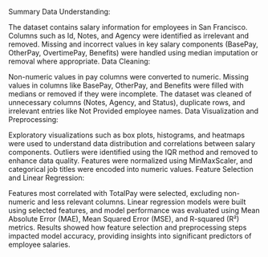 Summary
Data Understanding:

The dataset contains salary information for employees in San Francisco.
Columns such as Id, Notes, and Agency were identified as irrelevant and removed.
Missing and incorrect values in key salary components (BasePay, OtherPay, OvertimePay, Benefits) were handled using median imputation or removal where appropriate.
Data Cleaning:

Non-numeric values in pay columns were converted to numeric.
Missing values in columns like BasePay, OtherPay, and Benefits were filled with medians or removed if they were incomplete.
The dataset was cleaned of unnecessary columns (Notes, Agency, and Status), duplicate rows, and irrelevant entries like Not Provided employee names.
Data Visualization and Preprocessing:

Exploratory visualizations such as box plots, histograms, and heatmaps were used to understand data distribution and correlations between salary components.
Outliers were identified using the IQR method and removed to enhance data quality.
Features were normalized using MinMaxScaler, and categorical job titles were encoded into numeric values.
Feature Selection and Linear Regression:

Features most correlated with TotalPay were selected, excluding non-numeric and less relevant columns.
Linear regression models were built using selected features, and model performance was evaluated using Mean Absolute Error (MAE), Mean Squared Error (MSE), and R-squared (R²) metrics.
Results showed how feature selection and preprocessing steps impacted model accuracy, providing insights into significant predictors of employee salaries.
